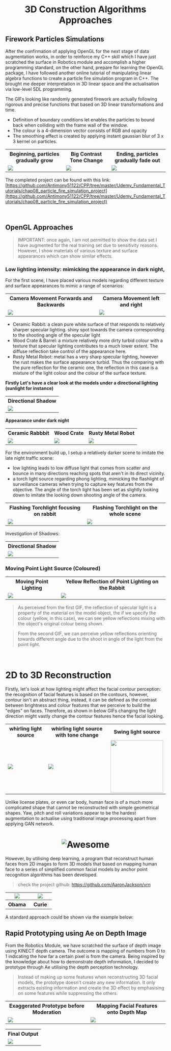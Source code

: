 <h1 align="center">
	3D Construction Algorithms Approaches
</h1>

## Firework Particles Simulations

After the confirmation of applying OpenGL for the next stage of data augmentation works, in order to reinforce my
C++ skill which I have just scratched the surface in Robotics module and accomplish a higher programming standard, on the other hand, prepare for learning the OpenGL package, I have followed another online tutorial of manipulating linear algebra functions to create a particle fire simulation program in C++. The brought me deeper interpretation in 3D linear space and the actualisation via low-level SDL programming.

The GIFs looking like randomly generated firework are actually following rigorous and precise functions that based on 3D linear transformations and time. 

- Definition of boundary conditions let enables the particles to bound back when colliding with the frame wall of the window. 
- The colour is a 4-dimension vector consists of RGB and opacity
- The smoothing effect is created by applying instant gaussian blur of 3 x 3 kernel on particles.

<table>
  	<tr>
	    	<th>Beginning, particles gradually grow</th>
	    	<th>Big Contrast Tone Change</th>
	    	<th>Ending, particles gradually fade out</th>
  	</tr>
  	<tr>
	    	<td><img src="fire_particles/beginning_402px.gif"></td>
	    	<td><img src="fire_particles/tone_change_402px.gif"></td>
	    	<td><img src="fire_particles/ending_402px.gif"></td>
  	</tr>
</table>

The completed project can be found with this link: [https://github.com/Antimony51122/CPP/tree/master/Udemy_Fundamental_Tutorials/chap08_particle_fire_simulation_project](https://github.com/Antimony51122/CPP/tree/master/Udemy_Fundamental_Tutorials/chap08_particle_fire_simulation_project)

</br>

## OpenGL Approaches

> IMPORTANT: once again, I am not permitted to show the data set I have augmented for the real training set due to sensitivity reasons. However, I show materials of various texture and surface appearances which can show similar effects. 

### Low lighting intensity: mimicking the appearance in dark night, 

For the first scene, I have placed various models regarding different texture and surface appearances to mimic a range of scenarios:

<table>
  	<tr>
	    	<th>Camera Movement Forwards and Backwards</th>
	    	<th>Camera Movement left and right</th>
  	</tr>
  	<tr>
	    	<td><img src="gl_scenes/forwards_backwards.gif"></td>
	    	<td><img src="gl_scenes/left_right.gif"></td>
  	</tr>
</table>

- Ceramic Rabbit: a clean pure white surface of that responds to relatively sharper specular lighting. shiny spot towards the camera corresponding to the shooting angle of the specular light
- Wood Crate & Barrel: a mixture relatively more dirty turbid colour with a texture that specular lighting contributes to a much lower extent. The diffuse reflection take control of the appearance here.
- Rusty Metal Robot: metal has a very sharp specular lighting, however the rust makes the surface appearance turbid. Thus the comparing with the pure reflection for the ceramic one, the reflection in this case is a mixture of the light colour and the colour of the surface texture.

**Firstly Let's have a clear look at the models under a directional lighting (sunlight for instance)**

<table>
  	<tr>
    	<th>Directional Shadow</th>
  	</tr>
  	<tr>
    	<td><img src="gl_scenes/dirLight.png"></td>
  	</tr>
</table>

**Appearance under dark night**

<table>
  	<tr>
    	<th>Ceramic Rabbbit</th>
    	<th>Wood Crate</th>
    	<th>Rusty Metal Robot</th>
  	</tr>
  	<tr>
    	<td><img src="gl_scenes/rabbit_specular.gif"></td>
    	<td><img src="gl_scenes/crate_specular.gif"></td>
    	<td><img src="gl_scenes/robot_specular.gif"></td>
  	</tr>
</table>

For the environment build up, I setup a relatively darker scene to imitate the late night traffic scene:

- low lighting leads to low diffuse light that comes from scatter and bounce in many directions reaching spots that aren't in its direct vicinity. 
- a torch light source regarding phong lighting, mimicking the flashlight of surveillance cameras when trying to capture key features from the objective. The angle of the torch light has been set as slightly looking down to imitate the looking down shooting angle of the camera.

<table>
  	<tr>
    	<th>Flashing Torchlight focusing on rabbit</th>
    	<th>Flashing Torchlight on the whole scene</th>
  	</tr>
  	<tr>
    	<td><img src="gl_scenes/torch_rabbit.gif"></td>
    	<td><img src="gl_scenes/torch_whole.gif"></td>
  	</tr>
</table>

Investigation of Shadows: 

<table>
  	<tr>
    	<th>Directional Shadow</th>
  	</tr>
  	<tr>
    	<td><img src="gl_scenes/helicopter_shadow.gif"></td>
  	</tr>
</table>

### Moving Point Light Source (Coloured)

<table>
  	<tr>
    	<th>Moving Point Lighting</th>
    	<th>Yellow Reflection of Point Lighting on the Rabbit</th>
  	</tr>
  	<tr>
    	<td><img src="gl_scenes/moving_point_lighting.gif"></td>
    	<td><img src="gl_scenes/rabbit_yellow_reflection.gif"></td>
  	</tr>
</table>

> As perceived from the first GIF, the reflection of specular light is a property of the material on the model object, the if we specify the colour (yellow, in this case), we can see yellow reflections mixing with the object's original colour being shown.

> From the second GIF, we can perceive yellow reflections orienting towards different angle due to the shoot in angle of the light from the point light. 

</br>

# 2D to 3D Reconstruction

Firstly, let's look at how lighting might affect the facial contour perception: the recognition of facial features is based on the contours, however, contour isn't an abstract thing, instead, it can be defined as the contrast between brightness and colour features that we perceive to build the "edges" on faces. Therefore, as shown in below GIFs changing the light direction might vastly change the contour features hence the facial looking.

<table>
  	<tr>
	    	<th>whirling light source</th>
	    	<th>whirling light source with tone change</th>
	    	<th>Swing light source</th>
  	</tr>
  	<tr>
	    	<td><img src="2D_to_3D/lady_green.gif"></td>
	    	<td><img src="2D_to_3D/lady_purple.gif"></td>
	    	<td width=27%><img src="2D_to_3D/man_swing_brown.gif" height=165px></td>
  	</tr>
</table>


Unlike license plates, or even car body, human face is of a much more complicated shape that cannot be reconstructed with simple geometrical shapes. Yaw, pitch and roll variations appear to be the hardest augmentation to actualise using traditional image processing apart from applying GAN network.

<h1 align="center">
	<img src="yaw_pitch_roll_humanFace.png" alt="Awesome">
</h1>

However, by utilising deep learning, a program that reconstruct human faces from 2D images to form 3D models that based on mapping human face to a series of simplified common facial models by anchor point recognition algorithms has been developed.

> check the project github: https://github.com/AaronJackson/vrn

<table align="center">
  	<tr width=100% align="center">
    	<td width=49%><img src="2D_to_3D/obama.gif"></td>
    	<td width=49%><img src="2D_to_3D/curie.gif"></td>
  	</tr>
  	<tr align="center">
    	<th>Obama</th>
    	<th>Curie</th>
  	</tr>
</table>

A standard approach could be shown via the example below:





## Rapid Prototyping using Ae on Depth Image

From the Robotics Module, we have scratched the surface of depth image using KINECT depth camera. The outcome is mapping of numbers from 0 to 1 indicating the how far a certain pixel is from the camera. Being inspired by the knowledge about how to demonstrate depth information, I decided to prototype through Ae utilising the depth perception technology. 

> Instead of making up some features when reconstructing 3D facial models, the prototype doesn't create any new information. It only extracts existing information and create the 3D effect by emphasising on some features while suppressing the others. 

<table>
  	<tr>
    	<th>Exaggerated Prototype before Moderation</th>
    	<th>Mapping Facial Features onto Depth Map</th>
  	</tr>
  	<tr>
    	<td><img src="Ae_proto/lincoln_AeUI.gif"></td>
    	<td><img src="Ae_proto/lincoln_depth.gif"></td>
  	</tr>
</table>

<table>
  	<tr>
    	<th>Final Output</th>
  	</tr>
  	<tr>
    	<td><img src="Ae_proto/lincoln_main.gif"></td>
  	</tr>
</table>
